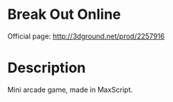 # Break Out Online

Official page: http://3dground.net/prod/2257916

# Description

Mini arcade game, made in MaxScript.
